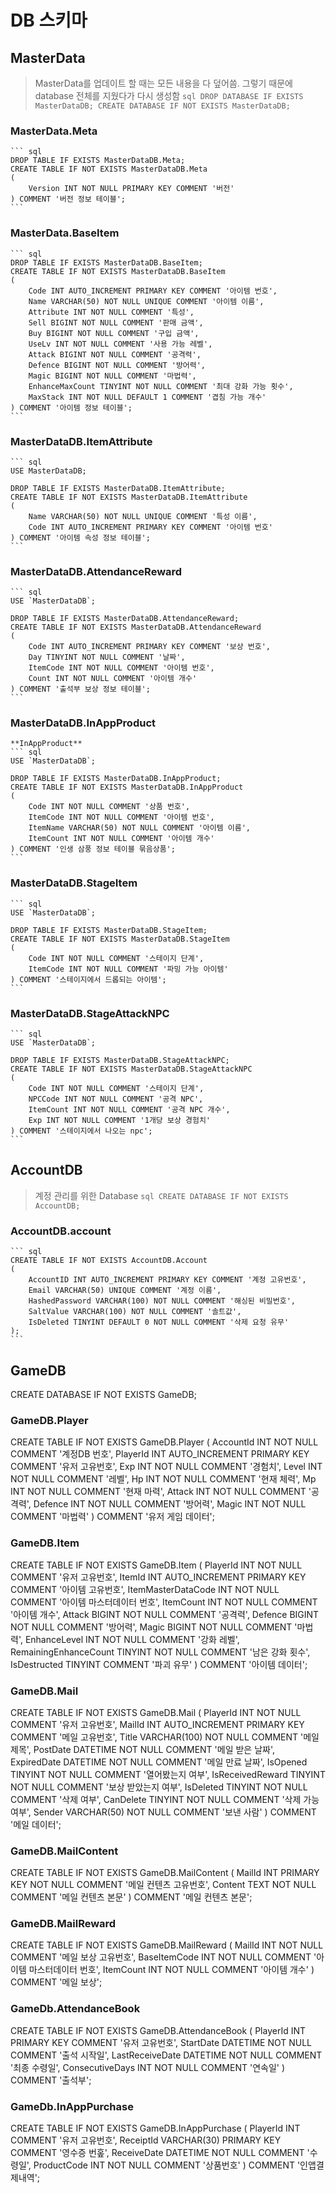 ﻿# DB 스키마

## MasterData
> MasterData를 업데이트 할 때는 모든 내용을 다 덮어씀. 그렇기 때문에 database 전체를 지웠다가 다시 생성함
    ``` sql
    DROP DATABASE IF EXISTS MasterDataDB;
    CREATE DATABASE IF NOT EXISTS MasterDataDB;
    ```

### MasterData.Meta
    ``` sql
    DROP TABLE IF EXISTS MasterDataDB.Meta;
    CREATE TABLE IF NOT EXISTS MasterDataDB.Meta
    (
        Version INT NOT NULL PRIMARY KEY COMMENT '버전'
    ) COMMENT '버전 정보 테이블';
    ```

### MasterData.BaseItem
    ``` sql
    DROP TABLE IF EXISTS MasterDataDB.BaseItem;
    CREATE TABLE IF NOT EXISTS MasterDataDB.BaseItem
    (
        Code INT AUTO_INCREMENT PRIMARY KEY COMMENT '아이템 번호',
        Name VARCHAR(50) NOT NULL UNIQUE COMMENT '아이템 이름',
        Attribute INT NOT NULL COMMENT '특성',
        Sell BIGINT NOT NULL COMMENT '판매 금액',
        Buy BIGINT NOT NULL COMMENT '구입 금액',
        UseLv INT NOT NULL COMMENT '사용 가능 레벨',
        Attack BIGINT NOT NULL COMMENT '공격력',
        Defence BIGINT NOT NULL COMMENT '방어력',
        Magic BIGINT NOT NULL COMMENT '마법력',
        EnhanceMaxCount TINYINT NOT NULL COMMENT '최대 강화 가능 횟수',
        MaxStack INT NOT NULL DEFAULT 1 COMMENT '겹침 가능 개수'
    ) COMMENT '아이템 정보 테이블';
    ```

### MasterDataDB.ItemAttribute
    ``` sql
    USE MasterDataDB;

    DROP TABLE IF EXISTS MasterDataDB.ItemAttribute;
    CREATE TABLE IF NOT EXISTS MasterDataDB.ItemAttribute
    (
        Name VARCHAR(50) NOT NULL UNIQUE COMMENT '특성 이름',
        Code INT AUTO_INCREMENT PRIMARY KEY COMMENT '아이템 번호'
    ) COMMENT '아이템 속성 정보 테이블';
    ```

### MasterDataDB.AttendanceReward
    ``` sql
    USE `MasterDataDB`;

    DROP TABLE IF EXISTS MasterDataDB.AttendanceReward;
    CREATE TABLE IF NOT EXISTS MasterDataDB.AttendanceReward
    (
        Code INT AUTO_INCREMENT PRIMARY KEY COMMENT '보상 번호',
        Day TINYINT NOT NULL COMMENT '날짜',
        ItemCode INT NOT NULL COMMENT '아이템 번호',
        Count INT NOT NULL COMMENT '아이템 개수'
    ) COMMENT '출석부 보상 정보 테이블';
    ```

### MasterDataDB.InAppProduct
    **InAppProduct**
    ``` sql
    USE `MasterDataDB`;

    DROP TABLE IF EXISTS MasterDataDB.InAppProduct;
    CREATE TABLE IF NOT EXISTS MasterDataDB.InAppProduct
    (
        Code INT NOT NULL COMMENT '상품 번호',
        ItemCode INT NOT NULL COMMENT '아이템 번호',
        ItemName VARCHAR(50) NOT NULL COMMENT '아이템 이름',
        ItemCount INT NOT NULL COMMENT '아이템 개수'
    ) COMMENT '인생 삼풍 정보 테이블 묶음상품';
    ```

### MasterDataDB.StageItem
    ``` sql
    USE `MasterDataDB`;

    DROP TABLE IF EXISTS MasterDataDB.StageItem;
    CREATE TABLE IF NOT EXISTS MasterDataDB.StageItem
    (
        Code INT NOT NULL COMMENT '스테이지 단계',
        ItemCode INT NOT NULL COMMENT '파밍 가능 아이템'
    ) COMMENT '스테이지에서 드롭되는 아이템';
    ```

### MasterDataDB.StageAttackNPC
    ``` sql
    USE `MasterDataDB`;

    DROP TABLE IF EXISTS MasterDataDB.StageAttackNPC;
    CREATE TABLE IF NOT EXISTS MasterDataDB.StageAttackNPC
    (
        Code INT NOT NULL COMMENT '스테이지 단계',
        NPCCode INT NOT NULL COMMENT '공격 NPC',
        ItemCount INT NOT NULL COMMENT '공격 NPC 개수',
        Exp INT NOT NULL COMMENT '1개당 보상 경험치'
    ) COMMENT '스테이지에서 나오는 npc';
    ```


## AccountDB
> 계정 관리를 위한 Database
    ``` sql
    CREATE DATABASE IF NOT EXISTS AccountDB;
    ```

### AccountDB.account
    ``` sql
    CREATE TABLE IF NOT EXISTS AccountDB.Account
    (
        AccountID INT AUTO_INCREMENT PRIMARY KEY COMMENT '계정 고유번호',
        Email VARCHAR(50) UNIQUE COMMENT '계정 이름',
        HashedPassword VARCHAR(100) NOT NULL COMMENT '해싱된 비밀번호',
        SaltValue VARCHAR(100) NOT NULL COMMENT '솔트값',
        IsDeleted TINYINT DEFAULT 0 NOT NULL COMMENT '삭제 요청 유무'
    );
    ```

## GameDB

CREATE DATABASE IF NOT EXISTS GameDB;

### GameDB.Player
CREATE TABLE IF NOT EXISTS GameDB.Player
(
    AccountId INT NOT NULL COMMENT '계정DB 번호',
    PlayerId INT AUTO_INCREMENT PRIMARY KEY COMMENT '유저 고유번호',
    Exp INT NOT NULL COMMENT  '경험치',
    Level INT NOT NULL COMMENT  '레벨',
    Hp INT NOT NULL COMMENT '현재 체력',
    Mp INT NOT NULL COMMENT '현재 마력',
    Attack INT NOT NULL COMMENT '공격력',
    Defence INT NOT NULL COMMENT '방어력',
    Magic INT NOT NULL COMMENT '마법력'
) COMMENT '유저 게임 데이터';

### GameDB.Item
CREATE TABLE IF NOT EXISTS GameDB.Item
(
    PlayerId INT NOT NULL COMMENT '유저 고유번호',
    ItemId INT AUTO_INCREMENT PRIMARY KEY COMMENT '아이템 고유번호',
    ItemMasterDataCode INT NOT NULL COMMENT '아이템 마스터데이터 번호',
    ItemCount INT NOT NULL COMMENT '아이템 개수',
    Attack BIGINT NOT NULL COMMENT '공격력',
    Defence BIGINT NOT NULL COMMENT '방어력',
    Magic BIGINT NOT NULL COMMENT '마법력',
    EnhanceLevel INT NOT NULL COMMENT '강화 레벨',
    RemainingEnhanceCount TINYINT NOT NULL COMMENT '남은 강화 횟수',
    IsDestructed TINYINT COMMENT '파괴 유무'
) COMMENT '아이템 데이터';

### GameDB.Mail
CREATE TABLE IF NOT EXISTS GameDB.Mail
(
    PlayerId INT NOT NULL COMMENT '유저 고유번호',
    MailId INT AUTO_INCREMENT PRIMARY KEY COMMENT '메일 고유번호',
    Title VARCHAR(100) NOT NULL COMMENT '메일 제목',
    PostDate DATETIME NOT NULL COMMENT '메일 받은 날짜',
    ExpiredDate DATETIME NOT NULL COMMENT '메일 만료 날짜',
    IsOpened TINYINT NOT NULL COMMENT '열어봤는지 여부',
    IsReceivedReward TINYINT NOT NULL COMMENT '보상 받았는지 여부',
    IsDeleted TINYINT NOT NULL COMMENT '삭제 여부',
    CanDelete TINYINT NOT NULL COMMENT '삭제 가능 여부',
    Sender VARCHAR(50) NOT NULL COMMENT '보낸 사람'
) COMMENT '메일 데이터';

### GameDB.MailContent
CREATE TABLE IF NOT EXISTS GameDB.MailContent
(
    MailId INT PRIMARY KEY NOT NULL COMMENT '메일 컨텐츠 고유번호',
    Content TEXT NOT NULL COMMENT '메일 컨텐츠 본문'
) COMMENT '메일 컨텐츠 본문';

### GameDB.MailReward
CREATE TABLE IF NOT EXISTS GameDB.MailReward
(
    MailId INT NOT NULL COMMENT '메일 보상 고유번호',
    BaseItemCode INT NOT NULL COMMENT '아이템 마스터데이터 번호',
    ItemCount INT NOT NULL COMMENT '아이템 개수'
) COMMENT '메일 보상';

### GameDb.AttendanceBook
CREATE TABLE IF NOT EXISTS GameDB.AttendanceBook
(
    PlayerId INT PRIMARY KEY COMMENT '유저 고유번호',
    StartDate DATETIME NOT NULL COMMENT '출석 시작일',
    LastReceiveDate DATETIME NOT NULL COMMENT '최종 수령일',
    ConsecutiveDays INT NOT NULL COMMENT '연속일'
) COMMENT '출석부';

### GameDb.InAppPurchase
CREATE TABLE IF NOT EXISTS GameDB.InAppPurchase
(
    PlayerId INT COMMENT '유저 고유번호',
    ReceiptId VARCHAR(30) PRIMARY KEY COMMENT '영수증 번홒',
    ReceiveDate DATETIME NOT NULL COMMENT '수령일',
    ProductCode INT NOT NULL COMMENT '상품번호'
) COMMENT '인앱결제내역';